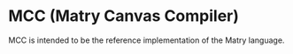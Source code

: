 
# MCC (Matry Canvas Compiler)

MCC is intended to be the reference implementation of the Matry language.
